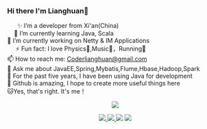 ### Hi there  I'm Lianghuan👋

&nbsp;&nbsp;&nbsp;&nbsp;&nbsp;&nbsp;✨ I’m a developer from Xi'an(China)  
         &nbsp;&nbsp;&nbsp;    🌱 I’m currently learning Java, Scala  
             🔭 I’m currently working on Netty & IM Applications  
        &nbsp;&nbsp;&nbsp;&nbsp;     ⚡ Fun fact: I love Physics🚀,Music💽，Running🏃  
             📫 How to reach me: Coderlianghuan@gmail.com  
             💬 Ask me about JavaEE,Spring,Mybatis,Flume,Hbase,Hadoop,Spark  
             👨 For the past five years, I have been using Java for development  
             🌟 Github is amazing, I hope to create more useful things here  
             🐱‍Yes, that's right. It's me！  



<p align="center">
  <a href="https://github.com/18391713434">
    <img src="https://github-readme-stats.vercel.app/api?username=18391713434&show_icons=true&title_color=fff&icon_color=79ff97&text_color=9f9f9f&bg_color=151515&hide=contribs,prs,issues" /></a>
  <p align="center">
    <a href="https://github.com/18391713434/EasyChat">
      <img src="https://img.shields.io/badge/-EasyChat-green.svg" </a>
      <a href="https://github.com/18391713434/Gmall">
        <img src="https://img.shields.io/badge/-Gmall-brightgreen.svg" </a>
        <a href="https://18391713434.github.io/OnlinEDU/">
          <img src="https://img.shields.io/badge/-OnlinEDU-success.svg" /></a>
        <a href="https://github.com/18391713434">
          <img src="https://komarev.com/ghpvc/?username=18391713434&color=ff69b4&label=Views" /></a>
  </p>
</p>
